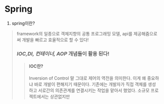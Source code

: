 Spring
======================
1. spring이란?
> framework의 일종으로 객체지향의 공통 프로그래밍 모델, api를 제공해줌으로써 개발을 빠르고 효율적으로 할 수 있다!
> ### *IOC,DI, 컨테이너, AOP* 개념들이 활용 된다!
>> #### IOC란?
>> Inversion of Control 말 그대로 제어의 역전을 의미한다.
>> 이게 왜 중요하냐 바로 개발이 편해지기 때문이다.
>> 기존에는 개발자가 직접 객체를 생성하고 서로간의 의존관계를 연결시키는 작업을 맡아서 했었다.
>> 소규모 프로젝트에서는 상관없지만 
